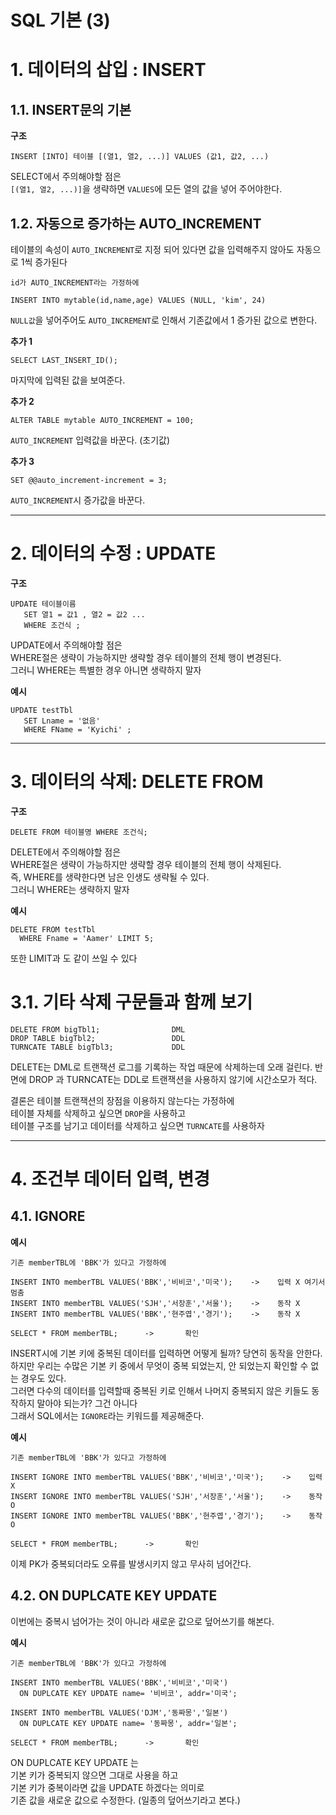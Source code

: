 SQL 기본 (3)
=======================
# 1. 데이터의 삽입 : INSERT

## 1.1. INSERT문의 기본
**구조**
```
INSERT [INTO] 테이블 [(열1, 열2, ...)] VALUES (값1, 값2, ...)
```
SELECT에서 주의해야할 점은  
```[(열1, 열2, ...)]```을 생략하면 ```VALUES```에 모든 열의 값을 넣어 주어야한다.   

## 1.2. 자동으로 증가하는 AUTO_INCREMENT
테이블의 속성이 ```AUTO_INCREMENT```로 지정 되어 있다면 
값을 입력해주지 않아도 자동으로 1씩 증가된다 
```
id가 AUTO_INCREMENT라는 가정하에 

INSERT INTO mytable(id,name,age) VALUES (NULL, 'kim', 24)
```
```NULL값```을 넣어주어도 ```AUTO_INCREMENT```로 인해서 기존값에서 1 증가된 값으로 변한다.  
  
**추가 1**
```
SELECT LAST_INSERT_ID();
```
마지막에 입력된 값을 보여준다.  
  
**추가 2**
```
ALTER TABLE mytable AUTO_INCREMENT = 100;
```
```AUTO_INCREMENT``` 입력값을 바꾼다. (초기값)  
  
**추가 3**  
```
SET @@auto_increment-increment = 3;  
```
```AUTO_INCREMENT```시 증가값을 바꾼다.  

***
# 2. 데이터의 수정 : UPDATE
**구조**
```
UPDATE 테이블이름
   SET 열1 = 값1 , 열2 = 값2 ...
   WHERE 조건식 ;
```
UPDATE에서 주의해야할 점은  
WHERE절은 생략이 가능하지만 생략할 경우 테이블의 전체 행이 변경된다.  
그러니 WHERE는 특별한 경우 아니면 생략하지 말자  
  
**예시**
```
UPDATE testTbl
   SET Lname = '없음'
   WHERE FName = 'Kyichi' ;
```  

***
# 3. 데이터의 삭제: DELETE FROM
**구조**
```
DELETE FROM 테이블명 WHERE 조건식;
```
DELETE에서 주의해야할 점은    
WHERE절은 생략이 가능하지만 생략할 경우 테이블의 전체 행이 삭제된다.    
즉, WHERE를 생략한다면 남은 인생도 생략될 수 있다.    
그러니 WHERE는 생략하지 말자    
  
**예시**
```
DELETE FROM testTbl
  WHERE Fname = 'Aamer' LIMIT 5;
```  
또한 LIMIT과 도 같이 쓰일 수 있다

# 3.1. 기타 삭제 구문들과 함께 보기
```
DELETE FROM bigTbl1;                DML
DROP TABLE bigTbl2;                 DDL
TURNCATE TABLE bigTbl3;             DDL
```
DELETE는 DML로 트랜잭션 로그를 기록하는 작업 때문에 삭제하는데 오래 걸린다.
반면에 DROP 과 TURNCATE는 DDL로 트랜잭션을 사용하지 않기에 시간소모가 적다.   
  
결론은 테이블 트랜잭션의 장점을 이용하지 않는다는 가정하에   
테이블 자체를 삭제하고 싶으면 ```DROP```을 사용하고  
테이블 구조를 남기고 데이터를 삭제하고 싶으면 ```TURNCATE```를 사용하자  

***
# 4. 조건부 데이터 입력, 변경
## 4.1. IGNORE
**예시**
```
기존 memberTBL에 'BBK'가 있다고 가정하에

INSERT INTO memberTBL VALUES('BBK','비비코','미국');    ->    입력 X 여기서 멈춤
INSERT INTO memberTBL VALUES('SJH','서장훈','서울');    ->    동작 X
INSERT INTO memberTBL VALUES('BBK','현주엽','경기');    ->    동작 X

SELECT * FROM memberTBL;      ->       확인
```

INSERT시에 기본 키에 중복된 데이터를 입력하면 어떻게 될까? 당연히 동작을 안한다.   
하지만 우리는 수많은 기본 키 중에서 무엇이 중복 되었는지, 안 되었는지 확인할 수 없는 경우도 있다.   
그러면 다수의 데이터를 입력할때 중복된 키로 인해서 나머지 중복되지 않은 키들도 동작하지 말아야 되는가? 그건 아니다  
그래서 SQL에서는 ```IGNORE```라는 키워드를 제공해준다.   
  
**예시**
```
기존 memberTBL에 'BBK'가 있다고 가정하에

INSERT IGNORE INTO memberTBL VALUES('BBK','비비코','미국');    ->    입력 X
INSERT IGNORE INTO memberTBL VALUES('SJH','서장훈','서울');    ->    동작 O
INSERT IGNORE INTO memberTBL VALUES('BBK','현주엽','경기');    ->    동작 O

SELECT * FROM memberTBL;      ->       확인
```
이제 PK가 중복되더라도 오류를 발생시키지 않고 무사히 넘어간다.  

## 4.2. ON DUPLCATE KEY UPDATE
이번에는 중복시 넘어가는 것이 아니라 새로운 값으로 덮어쓰기를 해본다.  
  
**예시**
```
기존 memberTBL에 'BBK'가 있다고 가정하에

INSERT INTO memberTBL VALUES('BBK','비비코','미국')
  ON DUPLCATE KEY UPDATE name= '비비코', addr='미국';

INSERT INTO memberTBL VALUES('DJM','동짜몽','일본')
  ON DUPLCATE KEY UPDATE name= '동짜몽', addr='일본';

SELECT * FROM memberTBL;      ->       확인
```
ON DUPLCATE KEY UPDATE 는  
기본 키가 중복되지 않으면 그대로 사용을 하고   
기본 키가 중복이라면 값을 UPDATE 하겠다는 의미로  
기존 값을 새로운 값으로 수정한다. (일종의 덮어쓰기라고 본다.)
